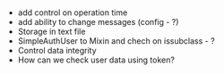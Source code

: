#
* add control on operation time
* add ability to change messages (config - ?)
* Storage in text file
* SimpleAuthUser to Mixin and chech on issubclass - ?
* Control data integrity
* How can we check user data using token?